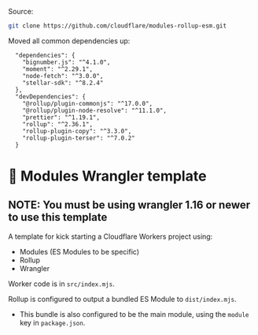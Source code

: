 Source:

``` sh
git clone https://github.com/cloudflare/modules-rollup-esm.git
```

Moved all common dependencies up:
```
  "dependencies": {
    "bignumber.js": "^4.1.0",
    "moment": "^2.29.1",
    "node-fetch": "^3.0.0",
    "stellar-sdk": "^8.2.4"
  },
  "devDependencies": {
    "@rollup/plugin-commonjs": "^17.0.0",
    "@rollup/plugin-node-resolve": "^11.1.0",
    "prettier": "^1.19.1",
    "rollup": "^2.36.1",
    "rollup-plugin-copy": "^3.3.0",
    "rollup-plugin-terser": "^7.0.2"
  }
```

# 👷 Modules Wrangler template

## NOTE: You must be using wrangler 1.16 or newer to use this template

A template for kick starting a Cloudflare Workers project using:

- Modules (ES Modules to be specific)
- Rollup
- Wrangler

Worker code is in `src/index.mjs`.

Rollup is configured to output a bundled ES Module to `dist/index.mjs`.

- This bundle is also configured to be the main module, using the `module` key in `package.json`.
